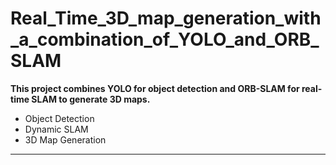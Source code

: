 # Real_Time_3D_map_generation_with_a_combination_of_YOLO_and_ORB_SLAM
**This project combines YOLO for object detection and ORB-SLAM for real-time SLAM to generate 3D maps.**




+  Object Detection
+  Dynamic SLAM
+  3D Map Generation
---
